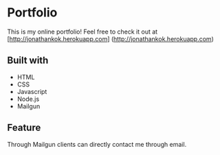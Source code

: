# Portfolio

This is my online portfolio!
Feel free to check it out at [http://jonathankok.herokuapp.com] (http://jonathankok.herokuapp.com)


## Built with
* HTML
* CSS
* Javascript
* Node.js
* Mailgun

## Feature
Through Mailgun clients can directly contact me through email.

